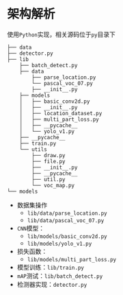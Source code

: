 
# 架构解析

使用`Python`实现，相关源码位于`py`目录下

```
├── data
├── detector.py
├── lib
    ├── batch_detect.py
    ├── data
        ├── parse_location.py
        └── pascal_voc_07.py
        ├── __init__.py
    ├── models
    │   ├── basic_conv2d.py
    │   ├── __init__.py
    │   ├── location_dataset.py
    │   ├── multi_part_loss.py
    │   ├── __pycache__
    │   └── yolo_v1.py
    ├── __pycache__
    ├── train.py
    └── utils
        ├── draw.py
        ├── file.py
        ├── __init__.py
        ├── __pycache__
        ├── util.py
        └── voc_map.py
└── models
```

* 数据集操作
    * `lib/data/parse_location.py`
    * `lib/data/pascal_voc_07.py`
* `CNN`模型：
    * `lib/models/basic_conv2d.py`
    * `lib/models/yolo_v1.py`
* 损失函数：
    * `lib/models/multi_part_loss.py`
* 模型训练：`lib/train.py`
* `mAP`测试：`lib/batch_detect.py`
* 检测器实现：`detector.py`